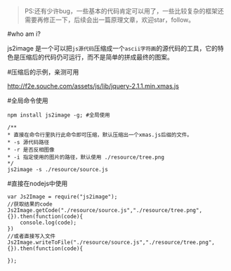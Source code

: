 > PS:还有少许bug，一些基本的代码肯定可以用了，一些比较复杂的框架还需要再修正一下，后续会出一篇原理文章，欢迎star，follow。

#who am i?

js2image 是一个可以把`js源代码`压缩成一个`ascii字符画`的源代码的工具，它的特色是压缩后的代码仍可运行，而不是简单的拼成最终的图案。

#压缩后的示例，亲测可用

http://f2e.souche.com/assets/js/lib/jquery-2.1.1.min.xmas.js



#全局命令使用

````
npm install js2image -g; #全局使用

````

````
/**
* 直接在命令行里执行此命令即可压缩，默认压缩出一个xmas.js后缀的文件。
* -s 源代码路径
* -r 是否反相图像
* -i 指定使用的图片的路径，默认使用 ./resource/tree.png
*/
js2image -s ./resource/source.js
````


#直接在nodejs中使用

````
var Js2Image = require("js2image");
//获取结果的code
Js2Image.getCode("./resource/source.js","./resource/tree.png",{}).then(function(code){
    console.log(code);
})
//或者直接写入文件
Js2Image.writeToFile("./resource/source.js","./resource/tree.png",{}).then(function(code){

});


````
